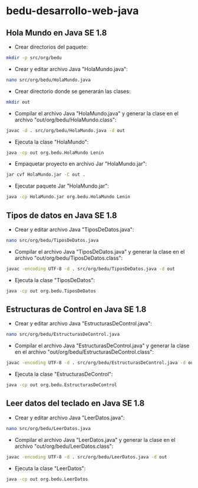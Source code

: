 # bedu-desarrollo-web-java

## Hola Mundo en Java SE 1.8

* Crear directorios del paquete:
```bash
mkdir -p src/org/bedu
```

* Crear y editar archivo Java "HolaMundo.java":
```bash
nano src/org/bedu/HolaMundo.java
```

* Crear directorio donde se generarán las clases:
```bash
mkdir out
```

* Compilar el archivo Java "HolaMundo.java" y generar la clase en el archivo "out/org/bedu/HolaMundo.class":
```bash
javac -d . src/org/bedu/HolaMundo.java -d out
```

* Ejecuta la clase "HolaMundo":
```bash
java -cp out org.bedu.HolaMundo Lenin
```

* Empaquetar proyecto en archivo Jar "HolaMundo.jar":
```bash
jar cvf HolaMundo.jar -C out .
```

* Ejecutar paquete Jar "HolaMundo.jar":
```bash
java -cp HolaMundo.jar org.bedu.HolaMundo Lenin
```

## Tipos de datos en Java SE 1.8

* Crear y editar archivo Java "TiposDeDatos.java":
```bash
nano src/org/bedu/TiposDeDatos.java
```

* Compilar el archivo Java "TiposDeDatos.java" y generar la clase en el archivo "out/org/bedu/TiposDeDatos.class":
```bash
javac -encoding UTF-8 -d . src/org/bedu/TiposDeDatos.java -d out
```

* Ejecuta la clase "TiposDeDatos":
```bash
java -cp out org.bedu.TiposDeDatos
```

## Estructuras de Control en Java SE 1.8

* Crear y editar archivo Java "EstructurasDeControl.java":
```bash
nano src/org/bedu/EstructurasDeControl.java
```

* Compilar el archivo Java "EstructurasDeControl.java" y generar la clase en el archivo "out/org/bedu/EstructurasDeControl.class":
```bash
javac -encoding UTF-8 -d . src/org/bedu/EstructurasDeControl.java -d out
```

* Ejecuta la clase "EstructurasDeControl":
```bash
java -cp out org.bedu.EstructurasDeControl
```

## Leer datos del teclado en Java SE 1.8

* Crear y editar archivo Java "LeerDatos.java":
```bash
nano src/org/bedu/LeerDatos.java
```

* Compilar el archivo Java "LeerDatos.java" y generar la clase en el archivo "out/org/bedu/LeerDatos.class":
```bash
javac -encoding UTF-8 -d . src/org/bedu/LeerDatos.java -d out
```

* Ejecuta la clase "LeerDatos":
```bash
java -cp out org.bedu.LeerDatos
```
